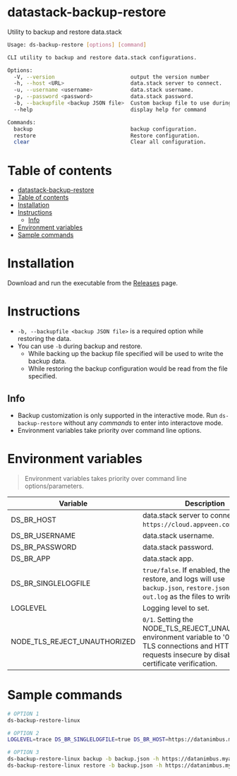 # datastack-backup-restore
Utility to backup and restore data.stack

```sh
Usage: ds-backup-restore [options] [command]

CLI utility to backup and restore data.stack configurations.

Options:
  -V, --version                        output the version number
  -h, --host <URL>                     data.stack server to connect.
  -u, --username <username>            data.stack username.
  -p, --password <password>            data.stack password.
  -b, --backupfile <backup JSON file>  Custom backup file to use during backup or restore
  --help                               display help for command

Commands:
  backup                               backup configuration.
  restore                              Restore configuration.
  clear                                Clear all configuration.
```

# Table of contents
- [datastack-backup-restore](#datastack-backup-restore)
- [Table of contents](#table-of-contents)
- [Installation](#installation)
- [Instructions](#instructions)
  - [Info](#info)
- [Environment variables](#environment-variables)
- [Sample commands](#sample-commands)

# Installation

Download and run the executable from the [Releases](https://github.com/appveen/datastack-backup-restore/releases) page.

# Instructions

* `-b, --backupfile <backup JSON file>` is a required option while restoring the data.
* You can use `-b` during backup and restore.
  * While backing up the backup file specified will be used to write the backup data.
  * While restoring the backup configuration would be read from the file specified.
## Info

* Backup customization is only supported in the interactive mode. Run `ds-backup-restore` without any *commands* to enter into interactove mode.
* Environment variables take priority over command line options.

# Environment variables

> Environment variables takes priority over command line options/parameters.

| Variable | Description |
|---|---|
| DS_BR_HOST | data.stack server to connect. e.g. `https://cloud.appveen.com`.|
| DS_BR_USERNAME | data.stack username. |
| DS_BR_PASSWORD | data.stack password. |
| DS_BR_APP | data.stack app. |
| DS_BR_SINGLELOGFILE | `true/false`. If enabled, then backup, restore, and logs will use `backup.json`, `restore.json` and `out.log` as the files to write to.|
| LOGLEVEL | Logging level to set. |
| NODE_TLS_REJECT_UNAUTHORIZED | `0/1`. Setting the NODE_TLS_REJECT_UNAUTHORIZED environment variable to '0' makes TLS connections and HTTPS requests insecure by disabling certificate verification.  |

# Sample commands

```sh
# OPTION 1
ds-backup-restore-linux

# OPTION 2
LOGLEVEL=trace DS_BR_SINGLELOGFILE=true DS_BR_HOST=https://datanimbus.myapp.io DS_BR_USERNAME="mysuperadmin@datanimbus.com" DS_BR_PASSWORD="aComplicatedPassword" ds-backup-restore-linux

# OPTION 3
ds-backup-restore-linux backup -b backup.json -h https://datanimbus.myapp.io -u "mysuperadmin@datanimbus.com" -p "aComplicatedPassword" -a SourceApp
ds-backup-restore-linux restore -b backup.json -h https://datanimbus.myapp.io -u "mysuperadmin@datanimbus.com" -p "aComplicatedPassword" -a DestApp
```

